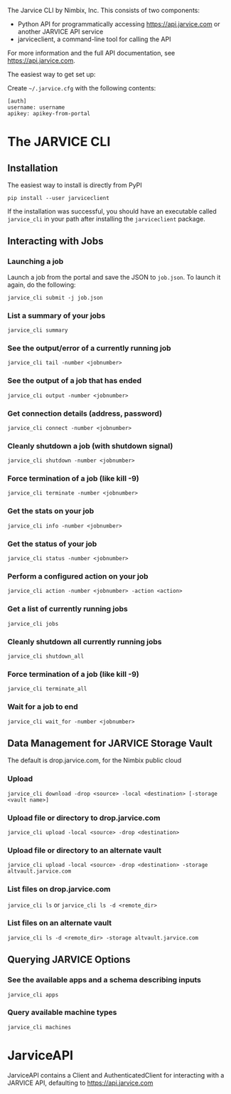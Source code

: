The Jarvice CLI by Nimbix, Inc. This consists of two components:
  * Python API for programmatically accessing https://api.jarvice.com or another JARVICE API service
  * jarviceclient, a command-line tool for calling the API

For more information and the full API documentation, see https://api.jarvice.com.

The easiest way to get set up:

Create `~/.jarvice.cfg` with the following contents:

```
[auth]
username: username
apikey: apikey-from-portal
```

# The JARVICE CLI

## Installation
The easiest way to install is directly from PyPI

```pip install --user jarviceclient```

If the installation was successful, you should have an executable called `jarvice_cli` in your path after installing the `jarviceclient` package.

## Interacting with Jobs

### Launching a job
Launch a job from the portal and save the JSON to `job.json`. To launch it again, do the following:

```jarvice_cli submit -j job.json```

### List a summary of your jobs

```jarvice_cli summary```

### See the output/error of a currently running job

```jarvice_cli tail -number <jobnumber>```

### See the output of a job that has ended


```jarvice_cli output -number <jobnumber>```

### Get connection details (address, password)

```jarvice_cli connect -number <jobnumber>```

### Cleanly shutdown a job (with shutdown signal)

```jarvice_cli shutdown -number <jobnumber>```

### Force termination of a job (like kill -9)


```jarvice_cli terminate -number <jobnumber>```

### Get the stats on your job

```jarvice_cli info -number <jobnumber>```

### Get the status of your job

```jarvice_cli status -number <jobnumber>```

### Perform a configured action on your job

```jarvice_cli action -number <jobnumber> -action <action>```

### Get a list of currently running jobs

```jarvice_cli jobs```

### Cleanly shutdown all currently running jobs

```jarvice_cli shutdown_all```

### Force termination of a job (like kill -9)

```jarvice_cli terminate_all```

### Wait for a job to end

```jarvice_cli wait_for -number <jobnumber>```


## Data Management for JARVICE Storage Vault
The default is drop.jarvice.com, for the Nimbix public cloud 

### Upload 

```jarvice_cli download -drop <source> -local <destination> [-storage <vault name>]```

### Upload file or directory to drop.jarvice.com

```jarvice_cli upload -local <source> -drop <destination>```

### Upload file or directory to an alternate vault

```jarvice_cli upload -local <source> -drop <destination> -storage altvault.jarvice.com```

### List files on drop.jarvice.com

```jarvice_cli ls```
or
```jarvice_cli ls -d <remote_dir>```

### List files on an alternate vault
```jarvice_cli ls -d <remote_dir> -storage altvault.jarvice.com```

## Querying JARVICE Options

### See the available apps and a schema describing inputs

```jarvice_cli apps```

### Query available machine types

```jarvice_cli machines```


# JarviceAPI

JarviceAPI contains a Client and AuthenticatedClient for interacting with a JARVICE API, defaulting to https://api.jarvice.com

